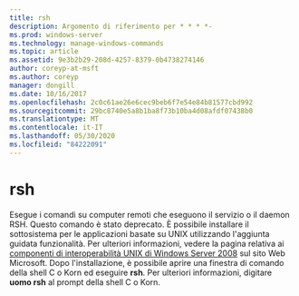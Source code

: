 ```yaml
---
title: rsh
description: Argomento di riferimento per * * * *-
ms.prod: windows-server
ms.technology: manage-windows-commands
ms.topic: article
ms.assetid: 9e3b2b29-208d-4257-8379-0b4738274146
author: coreyp-at-msft
ms.author: coreyp
manager: dongill
ms.date: 10/16/2017
ms.openlocfilehash: 2c0c61ae26e6cec9beb6f7e54e84b81577cbd992
ms.sourcegitcommit: 29bc8740e5a8b1ba8f73b10ba4d08afdf07438b0
ms.translationtype: MT
ms.contentlocale: it-IT
ms.lasthandoff: 05/30/2020
ms.locfileid: "84222091"
---
```

# <a name="rsh"></a>rsh



Esegue i comandi su computer remoti che eseguono il servizio o il daemon RSH. Questo comando è stato deprecato. È possibile installare il sottosistema per le applicazioni basate su UNIX utilizzando l'aggiunta guidata funzionalità. Per ulteriori informazioni, vedere la pagina relativa ai [componenti di interoperabilità UNIX di Windows Server 2008](https://go.microsoft.com/fwlink/?LinkId=191835) sul sito Web Microsoft. Dopo l'installazione, è possibile aprire una finestra di comando della shell C o Korn ed eseguire **rsh**. Per ulteriori informazioni, digitare **uomo rsh** al prompt della shell C o Korn.